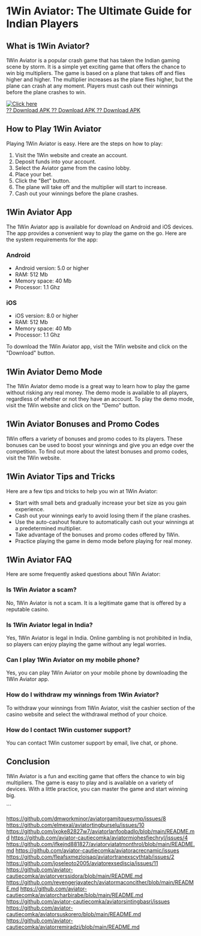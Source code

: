 # 1Win Aviator: The Ultimate Guide for Indian Players

## What is 1Win Aviator?

1Win Aviator is a popular crash game that has taken the Indian gaming
scene by storm. It is a simple yet exciting game that offers the chance
to win big multipliers. The game is based on a plane that takes off and
flies higher and higher. The multiplier increases as the plane flies
higher, but the plane can crash at any moment. Players must cash out
their winnings before the plane crashes to win.

[![Click
here](https://readscoops.com/wp-content/uploads/2023/03/Readscoop-aviator-1-1.jpg)](https://traff.sbs/deff)\
[?? Download APK ?? Download APK ?? Download
APK](https://traff.sbs/deff)

## How to Play 1Win Aviator

Playing 1Win Aviator is easy. Here are the steps on how to play:

1.  Visit the 1Win website and create an account.
2.  Deposit funds into your account.
3.  Select the Aviator game from the casino lobby.
4.  Place your bet.
5.  Click the "Bet" button.
6.  The plane will take off and the multiplier will start to increase.
7.  Cash out your winnings before the plane crashes.

## 1Win Aviator App

The 1Win Aviator app is available for download on Android and iOS
devices. The app provides a convenient way to play the game on the go.
Here are the system requirements for the app:

### Android

-   Android version: 5.0 or higher
-   RAM: 512 Mb
-   Memory space: 40 Mb
-   Processor: 1.1 Ghz

### iOS

-   iOS version: 8.0 or higher
-   RAM: 512 Mb
-   Memory space: 40 Mb
-   Processor: 1.1 Ghz

To download the 1Win Aviator app, visit the 1Win website and click on
the "Download" button.

## 1Win Aviator Demo Mode

The 1Win Aviator demo mode is a great way to learn how to play the game
without risking any real money. The demo mode is available to all
players, regardless of whether or not they have an account. To play the
demo mode, visit the 1Win website and click on the "Demo" button.

## 1Win Aviator Bonuses and Promo Codes

1Win offers a variety of bonuses and promo codes to its players. These
bonuses can be used to boost your winnings and give you an edge over the
competition. To find out more about the latest bonuses and promo codes,
visit the 1Win website.

## 1Win Aviator Tips and Tricks

Here are a few tips and tricks to help you win at 1Win Aviator:

-   Start with small bets and gradually increase your bet size as you
    gain experience.
-   Cash out your winnings early to avoid losing them if the plane
    crashes.
-   Use the auto-cashout feature to automatically cash out your winnings
    at a predetermined multiplier.
-   Take advantage of the bonuses and promo codes offered by 1Win.
-   Practice playing the game in demo mode before playing for real
    money.

## 1Win Aviator FAQ

Here are some frequently asked questions about 1Win Aviator:

### Is 1Win Aviator a scam?

No, 1Win Aviator is not a scam. It is a legitimate game that is offered
by a reputable casino.

### Is 1Win Aviator legal in India?

Yes, 1Win Aviator is legal in India. Online gambling is not prohibited
in India, so players can enjoy playing the game without any legal
worries.

### Can I play 1Win Aviator on my mobile phone?

Yes, you can play 1Win Aviator on your mobile phone by downloading the
1Win Aviator app.

### How do I withdraw my winnings from 1Win Aviator?

To withdraw your winnings from 1Win Aviator, visit the cashier section
of the casino website and select the withdrawal method of your choice.

### How do I contact 1Win customer support?

You can contact 1Win customer support by email, live chat, or phone.

## Conclusion

1Win Aviator is a fun and exciting game that offers the chance to win
big multipliers. The game is easy to play and is available on a variety
of devices. With a little practice, you can master the game and start
winning big.

\`\`\`

https://github.com/dmworkminor/aviatorgamitquesymp/issues/8
https://github.com/elmexal/aviatortingburselu/issues/10
https://github.com/jxoke82827w7/aviatorlanfoobadlo/blob/main/README.md
https://github.com/aviator-cautiecomka/aviatormiohesfiechryl/issues/4
https://github.com/ifkejnd881827/aviatorviatatmonthrol/blob/main/README.md
https://github.com/aviator-cautiecomka/aviatoracrecnamic/issues
https://github.com/fleafsxmezloisaq/aviatortranexscythtab/issues/2
https://github.com/joseleoto2005/aviatorexsediscia/issues/11
https://github.com/aviator-cautiecomka/aviatorverssidora/blob/main/README.md
https://github.com/revengerjavatech/aviatormaconcither/blob/main/README.md
https://github.com/aviator-cautiecomka/aviatorcharbirabe/blob/main/README.md
https://github.com/aviator-cautiecomka/aviatorsintingbasri/issues
https://github.com/aviator-cautiecomka/aviatorsuskorero/blob/main/README.md
https://github.com/aviator-cautiecomka/aviatorremiradzi/blob/main/README.md
